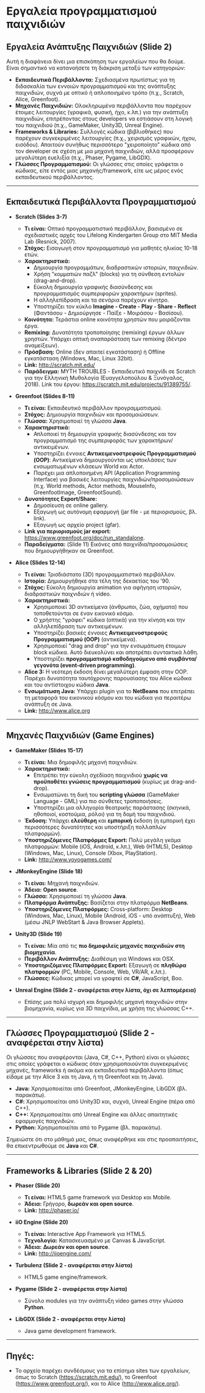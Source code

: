 # Εργαλεία προγραμματισμού παιχνιδιών

## Εργαλεία Ανάπτυξης Παιχνιδιών (Slide 2)

Αυτή η διαφάνεια δίνει μια επισκόπηση των εργαλείων που θα δούμε. Είναι σημαντικό να κατανοήσετε τη διάκριση μεταξύ των κατηγοριών:

*   **Εκπαιδευτικά Περιβάλλοντα:** Σχεδιασμένα πρωτίστως για τη διδασκαλία των εννοιών προγραμματισμού και της ανάπτυξης παιχνιδιών, συχνά με οπτικό ή απλοποιημένο τρόπο (π.χ., Scratch, Alice, Greenfoot).
*   **Μηχανές Παιχνιδιών:** Ολοκληρωμένα περιβάλλοντα που παρέχουν έτοιμες λειτουργίες (γραφικά, φυσική, ήχο, κ.λπ.) για την ανάπτυξη παιχνιδιών, επιτρέποντας στους developers να εστιάσουν στη λογική του παιχνιδιού (π.χ., GameMaker, Unity3D, Unreal Engine).
*   **Frameworks & Libraries:** Συλλογές κώδικα (βιβλιοθήκες) που παρέχουν συγκεκριμένες λειτουργίες (π.χ., χειρισμός γραφικών, ήχου, εισόδου). Απαιτούν συνήθως περισσότερο "χειροποίητο" κώδικα από τον developer σε σχέση με μια μηχανή παιχνιδιών, αλλά προσφέρουν μεγαλύτερη ευελιξία (π.χ., Phaser, Pygame, LibGDX).
*   **Γλώσσες Προγραμματισμού:** Οι γλώσσες στις οποίες γράφεται ο κώδικας, είτε εντός μιας μηχανής/framework, είτε ως μέρος ενός εκπαιδευτικού περιβάλλοντος.

---

## Εκπαιδευτικά Περιβάλλοντα Προγραμματισμού

*   **Scratch (Slides 3-7)**
    *   **Τι είναι:** Οπτικό προγραμματιστικό περιβάλλον, βασισμένο σε σχεδιαστικές αρχές του Lifelong Kindergarten Group στο MIT Media Lab (Resnick, 2007).
    *   **Στόχος:** Εισαγωγή στον προγραμματισμό για μαθητές ηλικίας 10-18 ετών.
    *   **Χαρακτηριστικά:**
        *   Δημιουργία προγραμμάτων, διαδραστικών ιστοριών, παιχνιδιών.
        *   Χρήση "κομματιών παζλ" (blocks) για τη σύνθεση εντολών (drag-and-drop).
        *   Εύκολη δημιουργία γραφικής διασύνδεσης και προγραμματισμός συμπεριφορών χαρακτήρων (sprites).
        *   Η αλληλεπίδραση και τα σενάρια παρέχουν κίνητρο.
        *   Υποστηρίζει τον κύκλο **Imagine - Create - Play - Share - Reflect** (Φαντάσου - Δημιούργησε - Παίξε - Μοιράσου - Βασίσου).
    *   **Κοινότητα:** Τεράστια online κοινότητα χρηστών που μοιράζονται έργα.
    *   **Remixing:** Δυνατότητα τροποποίησης (remixing) έργων άλλων χρηστών. Υπάρχει οπτική αναπαράσταση των remixing (δέντρο αναμείξεων).
    *   **Πρόσβαση:** Online (δεν απαιτεί εγκατάσταση) ή Offline εγκατάσταση (Windows, Mac, Linux 32bit).
    *   **Link:** http://scratch.mit.edu/
    *   **Παράδειγμα:** MYTH TROUBLES - Εκπαιδευτικό παιχνίδι σε Scratch για την Ελληνική Μυθολογία (Ευαγγελοπούλου & Ξυνόγαλος, 2018). Link του έργου: https://scratch.mit.edu/projects/91389755/.

*   **Greenfoot (Slides 8-11)**
    *   **Τι είναι:** Εκπαιδευτικό περιβάλλον προγραμματισμού.
    *   **Στόχος:** Δημιουργία παιχνιδιών και προσομοιώσεων.
    *   **Γλώσσα:** Χρησιμοποιεί τη γλώσσα **Java**.
    *   **Χαρακτηριστικά:**
        *   Απλοποιεί τη δημιουργία γραφικής διασύνδεσης και τον προγραμματισμό της συμπεριφοράς των χαρακτήρων/αντικειμένων.
        *   Υποστηρίζει έννοιες **Αντικειμενοστρεφούς Προγραμματισμού (OOP)**: Αντικείμενα δημιουργούνται ως υποκλάσεις των ενσωματωμένων κλάσεων World και Actor.
        *   Παρέχει μια απλοποιημένη API (Application Programming Interface) για βασικές λειτουργίες παιχνιδιών/προσομοιώσεων (π.χ. World methods, Actor methods, MouseInfo, GreenfootImage, GreenfootSound).
    *   **Δυνατότητες Export/Share:**
        *   Δημοσίευση σε online gallery.
        *   Εξαγωγή ως αυτόνομη εφαρμογή (jar file - με περιορισμούς, βλ. link).
        *   Εξαγωγή ως αρχείο project (gfar).
    *   **Link για περιορισμούς jar export:** https://www.greenfoot.org/doc/run_standalone.
    *   **Παραδείγματα:** (Slide 11) Εικόνες από παιχνίδια/προσομοιώσεις που δημιουργήθηκαν σε Greenfoot.

*   **Alice (Slides 12-14)**
    *   **Τι είναι:** Τρισδιάστατο (3D) προγραμματιστικό περιβάλλον.
    *   **Ιστορία:** Δημιουργήθηκε στα τέλη της δεκαετίας του '90.
    *   **Στόχος:** Εύκολη δημιουργία animation για αφήγηση ιστοριών, διαδραστικών παιχνιδιών ή video.
    *   **Χαρακτηριστικά:**
        *   Χρησιμοποιεί 3D αντικείμενα (άνθρωποι, ζώα, οχήματα) που τοποθετούνται σε έναν εικονικό κόσμο.
        *   Ο χρήστης "γράφει" κώδικα (οπτικά) για την κίνηση και την αλληλεπίδραση των αντικειμένων.
        *   Υποστηρίζει βασικές έννοιες **Αντικειμενοστρεφούς Προγραμματισμού (OOP)** (αντικείμενα).
        *   Χρησιμοποιεί "drag and drop" για την ενσωμάτωση έτοιμων block κώδικα. Αυτό διευκολύνει και αποτρέπει συντακτικά λάθη.
        *   Υποστηρίζει **προγραμματισμό καθοδηγούμενο από συμβάντα/γεγονότα (event-driven programming)**.
    *   **Alice 3:** Η νεότερη έκδοση δίνει μεγαλύτερη έμφαση στην OOP. Παρέχει δυνατότητα ταυτόχρονης παρουσίασης του Alice κώδικα και του αντίστοιχου κώδικα **Java**.
    *   **Ενσωμάτωση Java:** Υπάρχει plugin για το **NetBeans** που επιτρέπει τη μεταφορά του εικονικού κόσμου και του κώδικα για περαιτέρω ανάπτυξη σε Java.
    *   **Link:** http://www.alice.org

---

## Μηχανές Παιχνιδιών (Game Engines)

*   **GameMaker (Slides 15-17)**
    *   **Τι είναι:** Μια δημοφιλής μηχανή παιχνιδιών.
    *   **Χαρακτηριστικά:**
        *   Επιτρέπει την εύκολη σχεδίαση παιχνιδιού **χωρίς να προϋποθέτει γνώσεις προγραμματισμού** (κυρίως με drag-and-drop).
        *   Ενσωματώνει τη δική του **scripting γλώσσα** (GameMaker Language - GML) για πιο σύνθετες τροποποιήσεις.
        *   Υποστηρίζει μια αλληγορία θεατρικής παράστασης (σκηνικά, ηθοποιοί, κοστούμια, ρόλοι) για τη δομή του παιχνιδιού.
    *   **Έκδοση:** Υπάρχει **ελεύθερη** και **εμπορική** έκδοση (η εμπορική έχει περισσότερες δυνατότητες και υποστήριξη πολλαπλών πλατφορμών).
    *   **Υποστηριζόμενες Πλατφόρμες Export:** Πολύ μεγάλη γκάμα πλατφορμών: Mobile (iOS, Android, κ.λπ.), Web (HTML5), Desktop (Windows, Mac, Linux), Console (Xbox, PlayStation).
    *   **Link:** http://www.yoyogames.com/

*   **JMonkeyEngine (Slide 18)**
    *   **Τι είναι:** Μηχανή παιχνιδιών.
    *   **Άδεια:** **Open source**.
    *   **Γλώσσα:** Χρησιμοποιεί τη γλώσσα **Java**.
    *   **Πλατφόρμα Ανάπτυξης:** Βασίζεται στην πλατφόρμα **NetBeans**.
    *   **Υποστηριζόμενες Πλατφόρμες:** Cross-platform: Desktop (Windows, Mac, Linux), Mobile (Android, iOS - υπό ανάπτυξη), Web (μέσω JNLP WebStart & Java Browser Applets).

*   **Unity3D (Slide 19)**
    *   **Τι είναι:** Μία από τις **πιο δημοφιλείς μηχανές παιχνιδιών στη βιομηχανία**.
    *   **Περιβάλλον Ανάπτυξης:** Διαθέσιμη για Windows και OSX.
    *   **Υποστηριζόμενες Πλατφόρμες Export:** Εξαγωγή σε **πληθώρα πλατφορμών** (PC, Mobile, Console, Web, VR/AR, κ.λπ.).
    *   **Γλώσσες:** Κώδικας μπορεί να γραφτεί σε **C#**, JavaScript, Boo.

*   **Unreal Engine (Slide 2 - αναφέρεται στην λίστα, όχι σε λεπτομέρεια)**
    *   Επίσης μια πολύ ισχυρή και δημοφιλής μηχανή παιχνιδιών στην βιομηχανία, κυρίως για 3D παιχνίδια, με χρήση της γλώσσας C++.

---

## Γλώσσες Προγραμματισμού (Slide 2 - αναφέρεται στην λίστα)

Οι γλώσσες που αναφέρονται (Java, C#, C++, Python) είναι οι γλώσσες στις οποίες γράφεται ο κώδικας όταν χρησιμοποιούνται συγκεκριμένες μηχανές, frameworks ή ακόμα και εκπαιδευτικά περιβάλλοντα (όπως είδαμε με την Alice 3 και τη Java, ή τη Greenfoot και τη Java).

*   **Java:** Χρησιμοποιείται από Greenfoot, JMonkeyEngine, LibGDX (βλ. παρακάτω).
*   **C#:** Χρησιμοποιείται από Unity3D και, συχνά, Unreal Engine (πέρα από C++).
*   **C++:** Χρησιμοποιείται από Unreal Engine και άλλες απαιτητικές εφαρμογές παιχνιδιών.
*   **Python:** Χρησιμοποιείται από το Pygame (βλ. παρακάτω).

Σημειώστε ότι στο μάθημά μας, όπως αναφέρθηκε και στις προαπαιτήσεις, θα επικεντρωθούμε σε **Java** και **C#**.

---

## Frameworks & Libraries (Slide 2 & 20)

*   **Phaser (Slide 20)**
    *   **Τι είναι:** HTML5 game framework για Desktop και Mobile.
    *   **Άδεια:** Γρήγορο, **δωρεάν και open source**.
    *   **Link:** http://phaser.io/

*   **iiO Engine (Slide 20)**
    *   **Τι είναι:** Interactive App Framework για HTML5.
    *   **Τεχνολογία:** Κατασκευασμένο με Canvas & JavaScript.
    *   **Άδεια:** **Δωρεάν και open source**.
    *   **Link:** http://iioengine.com/

*   **Turbulenz (Slide 2 - αναφέρεται στην λίστα)**
    *   HTML5 game engine/framework.

*   **Pygame (Slide 2 - αναφέρεται στην λίστα)**
    *   Σύνολο modules για την ανάπτυξη video games στην γλώσσα **Python**.

*   **LibGDX (Slide 2 - αναφέρεται στην λίστα)**
    *   Java game development framework.

---

## **Πηγές:**
   - Το αρχείο παρέχει συνδέσμους για τα επίσημα sites των εργαλείων, όπως το Scratch (https://scratch.mit.edu/), το Greenfoot (https://www.greenfoot.org/), και το Alice (http://www.alice.org/).
